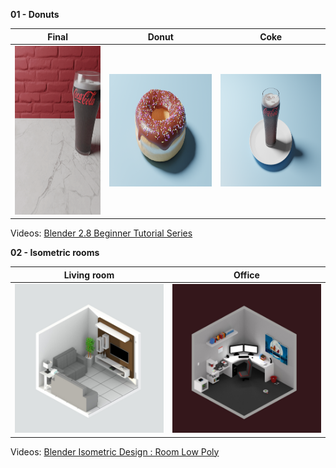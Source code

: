 **01 - Donuts**
 
 | Final        | Donut           | Coke  |
| ------------- |:-------------:| -----|
|<img src="Donuts/rendering/demo.gif" width=270 height=270>|<img src="Donuts/rendering/levels/Donut-level2.png" width=320 height=180>|<img src="Donuts/rendering/levels/Donut-level3.png" width=320 height=180>|

Videos: [Blender 2.8 Beginner Tutorial Series](https://www.youtube.com/playlist?list=PLjEaoINr3zgEq0u2MzVgAaHEBt--xLB6U)
 

**02 - Isometric rooms**
 
 | Living room| Office |
| ------------- |:-------------:|
|<img src="Isometric/isometric01.jpg"> |<img src="Isometric/isometric02.jpg">|

Videos: [Blender Isometric Design : Room Low Poly](https://www.youtube.com/watch?v=H-8w9nxfMGE)
 
